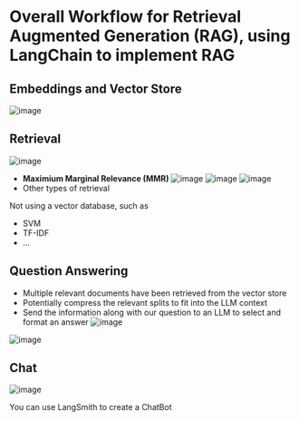 # Overall Workflow for Retrieval Augmented Generation (RAG), using LangChain to implement RAG
## Embeddings and Vector Store
![image](https://github.com/user-attachments/assets/3906239b-fff7-4c97-ab4a-62e231eaae76)
## Retrieval
![image](https://github.com/user-attachments/assets/3a9b561e-64f0-4d95-93de-0e5e7bf8dfad)

* **Maximium Marginal Relevance (MMR)**
![image](https://github.com/user-attachments/assets/fc3b81d0-4e50-4709-96cb-24e303449737)
![image](https://github.com/user-attachments/assets/c44b37cc-d4d2-42e4-9855-ef0fcd73c375)
![image](https://github.com/user-attachments/assets/b79e38f0-54e9-4ddf-b6ca-06f30c9713b2)
* Other types of retrieval

Not using a vector database, such as
* SVM
* TF-IDF
* ...

## Question Answering
* Multiple relevant documents have been retrieved from the vector store
* Potentially compress the relevant splits to fit into the LLM context
* Send the information along with our question to an LLM to select and format an answer
![image](https://github.com/user-attachments/assets/47726105-430e-494b-8c55-04e4bda09ed1)

![image](https://github.com/user-attachments/assets/52284ccb-b9c7-413e-877b-1d36610e02c5)

## Chat
![image](https://github.com/user-attachments/assets/376aa300-2624-4e56-b5ad-7b908c4305ab)

You can use LangSmith to create a ChatBot
